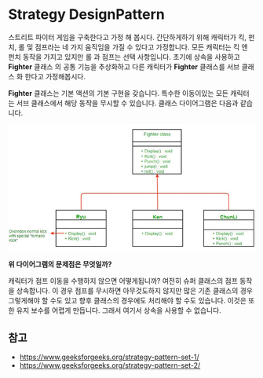 # Strategy DesignPattern

스트리트 파이터 게임을 구축한다고 가정 해 봅시다. 간단하게하기 위해 캐릭터가 킥, 펀치, 롤 및 점프라는 네 가지 움직임을 가질 수 있다고 가정합니다. 모든 캐릭터는 킥 앤 펀치 동작을 가지고 있지만 롤 과 점프는 선택 사항입니다. 초기에 상속을 사용하고  **Fighter** 클래스 의 공통 기능을 추상화하고 다른 캐릭터가 **Fighter** 클래스를 서브 클래스 화 한다고 가정해봅시다.

**Fighter** 클래스는 기본 액션의 기본 구현을 갖습니다. 특수한 이동이있는 모든 캐릭터는 서브 클래스에서 해당 동작을 무시할 수 있습니다. 클래스 다이어그램은 다음과 같습니다.

![전투기 1](.\images\fighter1)



**위 다이어그램의 문제점은 무엇일까?**

캐릭터가 점프 이동을 수행하지 않으면 어떻게됩니까? 여전히 슈퍼 클래스의 점프 동작을 상속합니다. 이 경우 점프를 무시하면 아무것도하지 않지만 많은 기존 클래스의 경우 그렇게해야 할 수도 있고 향후 클래스의 경우에도 처리해야 할 수도 있습니다. 이것은 또한 유지 보수를 어렵게 만듭니다. 그래서 여기서 상속을 사용할 수 없습니다.



## 참고

- https://www.geeksforgeeks.org/strategy-pattern-set-1/
- https://www.geeksforgeeks.org/strategy-pattern-set-2/